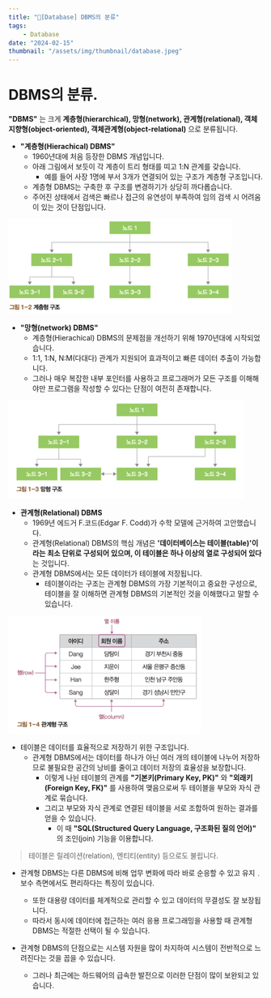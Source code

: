 ```yaml
---
title: "💾[Database] DBMS의 분류"
tags:
    - Database
date: "2024-02-15"
thumbnail: "/assets/img/thumbnail/database.jpeg"
---
```


# DBMS의 분류.

**"DBMS"** 는 크게 **계층형(hierarchical), 망형(network), 관계형(relational), 객체지향형(object-oriented), 객체관계형(object-relational)** 으로 분류됩니다.

* **"계층형(Hierachical) DBMS"**
    * 1960년대에 처음 등장한 DBMS 개념입니다.
    * 아래 그림에서 보듯이 각 계층이 트리 형태를 띠고 1:N 관계를 갖습니다.
        * 예를 들어 사장 1명에 부서 3개가 연결되어 있는 구조가 계층형 구조입니다.
    * 계층형 DBMS는 구축한 후 구조를 변경하기가 상당히 까다롭습니다.
    * 주어진 상태에서 검색은 빠르나 접근의 유연성이 부족하여 임의 검색 시 어려움이 있는 것이 단점입니다.

<img src="https://github.com/devKobe24/images/blob/main/%E1%84%80%E1%85%A8%E1%84%8E%E1%85%B3%E1%86%BC%E1%84%92%E1%85%A7%E1%86%BC%E1%84%80%E1%85%AE%E1%84%8C%E1%85%A9DBMS.png?raw=true">

* **"망형(network) DBMS"**
    * 계층형(Hierachical) DBMS의 문제점을 개선하기 위해 1970년대에 시작되었습니다.
    * 1:1, 1:N, N:M(다대다) 관계가 지원되어 효과적이고 빠른 데이터 추출이 가능합니다.
    * 그러나 매우 복잡한 내부 포인터를 사용하고 프로그래머가 모든 구조를 이해해야만 프로그램을 작성할 수 있다는 단점이 여전히 존재합니다.

<img src="https://github.com/devKobe24/images/blob/main/%E1%84%86%E1%85%A1%E1%86%BC%E1%84%92%E1%85%A7%E1%86%BC%E1%84%80%E1%85%AE%E1%84%8C%E1%85%A9DBMS.png?raw=true">

* **관계형(Relational) DBMS**
    * 1969년 에드거 F.코드(Edgar F. Codd)가 수학 모델에 근거하여 고안했습니다.
    * 관계형(Relational) DBMS의 핵심 개념은 **'데이터베이스는 테이블(table)'이라는 최소 단위로 구성되어 있으며, 이 테이블은 하나 이상의 열로 구성되어 있다**는 것입니다.
    * 관계형 DBMS에서는 모든 데이터가 테이블에 저장됩니다.
        * 테이블이라는 구조는 관계형 DBMS의 가장 기본적이고 중요한 구성으로, 테이블을 잘 이해하면 관계형 DBMS의 기본적인 것을 이해했다고 말할 수 있습니다.

<img src="https://github.com/devKobe24/images/blob/main/%E1%84%80%E1%85%AA%E1%86%AB%E1%84%80%E1%85%A8%E1%84%92%E1%85%A7%E1%86%BC%E1%84%80%E1%85%AE%E1%84%8C%E1%85%A9DBMS.png?raw=true">

* 테이블은 데이터를 효율적으로 저장하기 위한 구조입니다.
    * 관계형 DBMS에서는 데이터를 하나가 아닌 여러 개의 테이블에 나누어 저장하므로 불필요한 공간의 낭비를 줄이고 데이터 저장의 효율성을 보장합니다.
        * 이렇게 나뉜 테이블의 관계를 **"기본키(Primary Key, PK)"** 와 **"외래키(Foreign Key, FK)"** 를 사용하여 맺음으로써 두 테이블을 부모와 자식 관계로 묶습니다.
        * 그리고 부모와 자식 관계로 연결된 테이블을 서로 조합하여 원하는 결과를 얻을 수 있습니다.
            * 이 때 **"SQL(Structured Query Language, 구조화된 질의 언어)"** 의 조인(join) 기능을 이용합니다.

> 테이블은 릴레이션(relation), 엔티티(entity) 등으로도 불립니다.

* 관계형 DBMS는 다른 DBMS에 비해 업무 변화에 따라 바로 순응할 수 있고 유지﹒보수 측면에서도 편리하다는 특징이 있습니다.
    * 또한 대용량 데이터를 체계적으로 관리할 수 있고 데이터의 무결성도 잘 보장됩니다.
    * 따라서 동시에 데이터에 접근하는 여러 응용 프로그래밍을 사용할 때 관계형 DBMS는 적절한 선택이 될 수 있습니다.

* 관계형 DBMS의 단점으로는 시스템 자원을 많이 차지하여 시스템이 전반적으로 느려진다는 것을 꼽을 수 있습니다.
    * 그러나 최근에는 하드웨어의 급속한 발전으로 이러한 단점이 많이 보완되고 있습니다.
